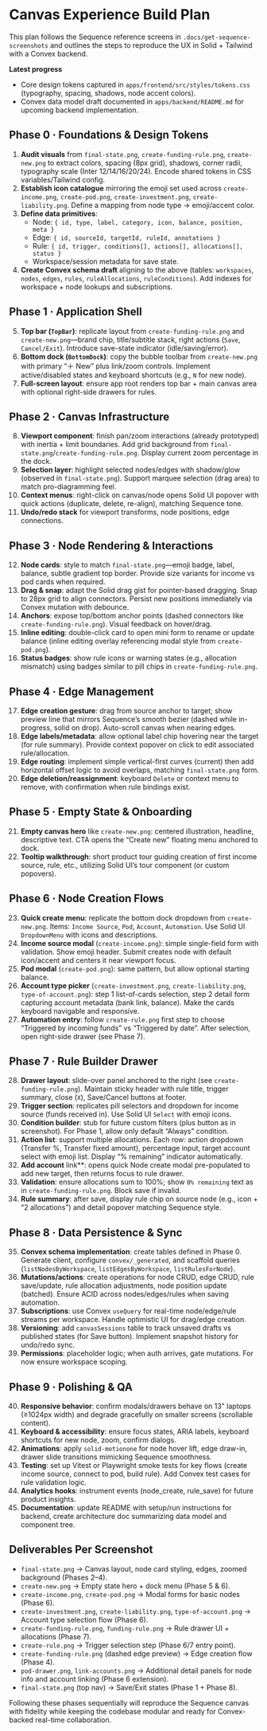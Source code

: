 # Canvas Experience Build Plan

This plan follows the Sequence reference screens in `.docs/get-sequence-screenshots` and outlines the steps to reproduce the UX in Solid + Tailwind with a Convex backend.

**Latest progress**
- Core design tokens captured in `apps/frontend/src/styles/tokens.css` (typography, spacing, shadows, node accent colors).
- Convex data model draft documented in `apps/backend/README.md` for upcoming backend implementation.

## Phase 0 · Foundations & Design Tokens
1. **Audit visuals** from `final-state.png`, `create-funding-rule.png`, `create-new.png` to extract colors, spacing (8px grid), shadows, corner radii, typography scale (Inter 12/14/16/20/24). Encode shared tokens in CSS variables/Tailwind config.
2. **Establish icon catalogue** mirroring the emoji set used across `create-income.png`, `create-pod.png`, `create-investment.png`, `create-liability.png`. Define a mapping from node type → emoji/accent color.
3. **Define data primitives**:
   - Node: `{ id, type, label, category, icon, balance, position, meta }`
   - Edge: `{ id, sourceId, targetId, ruleId, annotations }`
   - Rule: `{ id, trigger, conditions[], actions[], allocations[], status }`
   - Workspace/session metadata for save state.
4. **Create Convex schema draft** aligning to the above (tables: `workspaces`, `nodes`, `edges`, `rules`, `ruleAllocations`, `ruleConditions`). Add indexes for workspace + node lookups and subscriptions.

## Phase 1 · Application Shell
5. **Top bar (`TopBar`)**: replicate layout from `create-funding-rule.png` and `create-new.png`—brand chip, title/subtitle stack, right actions (`Save`, `Cancel/Exit`). Introduce save-state indicator (idle/saving/error).
6. **Bottom dock (`BottomDock`)**: copy the bubble toolbar from `create-new.png` with primary “＋ New” plus link/zoom controls. Implement active/disabled states and keyboard shortcuts (e.g., `N` for new node).
7. **Full-screen layout**: ensure app root renders top bar + main canvas area with optional right-side drawers for rules.

## Phase 2 · Canvas Infrastructure
8. **Viewport component**: finish pan/zoom interactions (already prototyped) with inertia + limit boundaries. Add grid background from `final-state.png`/`create-funding-rule.png`. Display current zoom percentage in the dock.
9. **Selection layer**: highlight selected nodes/edges with shadow/glow (observed in `final-state.png`). Support marquee selection (drag area) to match pro-diagramming feel.
10. **Context menus**: right-click on canvas/node opens Solid UI popover with quick actions (duplicate, delete, re-align), matching Sequence tone.
11. **Undo/redo stack** for viewport transforms, node positions, edge connections.

## Phase 3 · Node Rendering & Interactions
12. **Node cards**: style to match `final-state.png`—emoji badge, label, balance, subtle gradient top border. Provide size variants for income vs pod cards when required.
13. **Drag & snap**: adapt the Solid drag gist for pointer-based dragging. Snap to 28px grid to align connectors. Persist new positions immediately via Convex mutation with debounce.
14. **Anchors**: expose top/bottom anchor points (dashed connectors like `create-funding-rule.png`). Visual feedback on hover/drag.
15. **Inline editing**: double-click card to open mini form to rename or update balance (inline editing overlay referencing modal style from `create-pod.png`).
16. **Status badges**: show rule icons or warning states (e.g., allocation mismatch) using badges similar to pill chips in `create-funding-rule.png`.

## Phase 4 · Edge Management
17. **Edge creation gesture**: drag from source anchor to target; show preview line that mirrors Sequence’s smooth bezier (dashed while in-progress, solid on drop). Auto-scroll canvas when nearing edges.
18. **Edge labels/metadata**: allow optional label chip hovering near the target (for rule summary). Provide context popover on click to edit associated rule/allocation.
19. **Edge routing**: implement simple vertical-first curves (current) then add horizontal offset logic to avoid overlaps, matching `final-state.png` form.
20. **Edge deletion/reassignment**: keyboard `Delete` or context menu to remove, with confirmation when rule bindings exist.

## Phase 5 · Empty State & Onboarding
21. **Empty canvas hero** like `create-new.png`: centered illustration, headline, descriptive text. CTA opens the “Create new” floating menu anchored to dock.
22. **Tooltip walkthrough**: short product tour guiding creation of first income source, rule, etc., utilizing Solid UI’s tour component (or custom popovers).

## Phase 6 · Node Creation Flows
23. **Quick create menu**: replicate the bottom dock dropdown from `create-new.png`. Items: `Income Source`, `Pod`, `Account`, `Automation`. Use Solid UI `DropdownMenu` with icons and descriptions.
24. **Income source modal** (`create-income.png`): simple single-field form with validation. Show emoji header. Submit creates node with default icon/accent and centers it near viewport focus.
25. **Pod modal** (`create-pod.png`): same pattern, but allow optional starting balance.
26. **Account type picker** (`create-investment.png`, `create-liability.png`, `type-of-account.png`): step 1 list-of-cards selection, step 2 detail form capturing account metadata (bank link, balance). Make the cards keyboard navigable and responsive.
27. **Automation entry**: follow `create-rule.png` first step to choose “Triggered by incoming funds” vs “Triggered by date”. After selection, open right-side drawer (see Phase 7).

## Phase 7 · Rule Builder Drawer
28. **Drawer layout**: slide-over panel anchored to the right (see `create-funding-rule.png`). Maintain sticky header with rule title, trigger summary, close (`X`), Save/Cancel buttons at footer.
29. **Trigger section**: replicates pill selectors and dropdown for income source (funds received in). Use Solid UI `Select` with emoji icons.
30. **Condition builder**: stub for future custom filters (plus button as in screenshot). For Phase 1, allow only default “Always” condition.
31. **Action list**: support multiple allocations. Each row: action dropdown (Transfer %, Transfer fixed amount), percentage input, target account select with emoji list. Display “% remaining” indicator automatically.
32. **Add account** link**: opens quick Node create modal pre-populated to add new target, then returns focus to rule drawer.
33. **Validation**: ensure allocations sum to 100%; show `0% remaining` text as in `create-funding-rule.png`. Block save if invalid.
34. **Rule summary**: after save, display rule chip on source node (e.g., icon + “2 allocations”) and detail popover matching Sequence style.

## Phase 8 · Data Persistence & Sync
35. **Convex schema implementation**: create tables defined in Phase 0. Generate client, configure `convex/_generated`, and scaffold queries (`listNodesByWorkspace`, `listEdgesByWorkspace`, `listRulesForNode`).
36. **Mutations/actions**: create operations for node CRUD, edge CRUD, rule save/update, rule allocation adjustments, node position update (batched). Ensure ACID across nodes/edges/rules when saving automation.
37. **Subscriptions**: use Convex `useQuery` for real-time node/edge/rule streams per workspace. Handle optimistic UI for drag/edge creation.
38. **Versioning**: add `canvasSessions` table to track unsaved drafts vs published states (for Save button). Implement snapshot history for undo/redo sync.
39. **Permissions**: placeholder logic; when auth arrives, gate mutations. For now ensure workspace scoping.

## Phase 9 · Polishing & QA
40. **Responsive behavior**: confirm modals/drawers behave on 13" laptops (≥1024px width) and degrade gracefully on smaller screens (scrollable content).
41. **Keyboard & accessibility**: ensure focus states, ARIA labels, keyboard shortcuts for new node, zoom, confirm dialogs.
42. **Animations**: apply `solid-motionone` for node hover lift, edge draw-in, drawer slide transitions mimicking Sequence smoothness.
43. **Testing**: set up Vitest or Playwright smoke tests for key flows (create income source, connect to pod, build rule). Add Convex test cases for rule validation logic.
44. **Analytics hooks**: instrument events (node_create, rule_save) for future product insights.
45. **Documentation**: update README with setup/run instructions for backend, create architecture doc summarizing data model and component tree.

## Deliverables Per Screenshot
- `final-state.png` → Canvas layout, node card styling, edges, zoomed background (Phases 2–4).
- `create-new.png` → Empty state hero + dock menu (Phase 5 & 6).
- `create-income.png`, `create-pod.png` → Modal forms for basic nodes (Phase 6).
- `create-investment.png`, `create-liability.png`, `type-of-account.png` → Account type selection flow (Phase 6).
- `create-funding-rule.png`, `funding-rule.png` → Rule drawer UI + allocations (Phase 7).
- `create-rule.png` → Trigger selection step (Phase 6/7 entry point).
- `create-funding-rule.png` (dashed edge preview) → Edge creation flow (Phase 4).
- `pod-drawer.png`, `link-accounts.png` → Additional detail panels for node info and account linking (Phase 6 extension).
- `final-state.png` (top nav) → Save/Exit states (Phase 1 + Phase 8).

Following these phases sequentially will reproduce the Sequence canvas with fidelity while keeping the codebase modular and ready for Convex-backed real-time collaboration.
